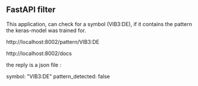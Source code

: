 FastAPI filter
--------------------

This application, can check for a symbol (VIB3:DE), if it contains the pattern the keras-model was trained for.





http://localhost:8002/pattern/VIB3:DE

http://localhost:8002/docs

the reply is a json file :

symbol:	"VIB3:DE"
pattern_detected:	false